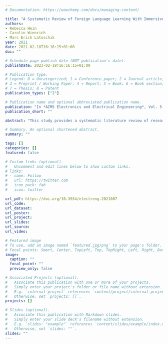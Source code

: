 ```yaml
---
# Documentation: https://wowchemy.com/docs/managing-content/

title: "A Systematic Review of Foreign Language Learning With Immersive Technologies (2001-2020)"
authors:
- Rebecca Hein
- Carolin Wienrich
- Marc Erich Latoschik
year: 2021
date: 2021-02-18T16:16:15+01:00
doi: ""

# Schedule page publish date (NOT publication's date).
publishDate: 2023-02-18T16:16:15+01:00

# Publication type.
# Legend: 0 = Uncategorized; 1 = Conference paper; 2 = Journal article;
# 3 = Preprint / Working Paper; 4 = Report; 5 = Book; 6 = Book section;
# 7 = Thesis; 8 = Patent
publication_types: ["2"]

# Publication name and optional abbreviated publication name.
publication: "In *AIMS Electronics and Electrical Engineering*, Vol. 5 (2), pp. 117-145. 2021."
publication_short: ""

abstract: "This study provides a systematic literature review of research (2001–2020) in the field of teaching and learning a foreign language and intercultural learning using immersive technologies. Based on 2507 sources, 54 articles were selected according to a predefined selection criteria. The review is aimed at providing information about which immersive interventions are being used for foreign language learning and teaching and where potential research gaps exist. The papers were analyzed and coded according to the following categories: (1) investigation form and education level, (2) degree of immersion, and technology used, (3) predictors, and (4) criterions. The review identified key research findings relating the use of immersive technologies for learning and teaching a foreign language and intercultural learning at cognitive, affective, and conative levels. The findings revealed research gaps in the area of teachers as a target group, and virtual reality (VR) as a fully immersive intervention form. Furthermore, the studies reviewed rarely examined behavior, and implicit measurements related to inter- and trans-cultural learning and teaching. Inter- and transcultural learning and teaching especially is an underrepresented investigation subject. Finally, concrete suggestions for future research are given. The systematic review contributes to the challenge of interdisciplinary cooperation between pedagogy, foreign language didactics, and Human-Computer Interaction to achieve innovative teaching-learning formats and a successful digital transformation."

# Summary. An optional shortened abstract.
summary: ""

tags: []
categories: []
featured: false

# Custom links (optional).
#   Uncomment and edit lines below to show custom links.
# links:
# - name: Follow
#   url: https://twitter.com
#   icon_pack: fab
#   icon: twitter

url_pdf: https://doi.org/10.3934/electreng.2021007
url_code:
url_dataset:
url_poster:
url_project:
url_slides:
url_source:
url_video:

# Featured image
# To use, add an image named `featured.jpg/png` to your page's folder. 
# Focal points: Smart, Center, TopLeft, Top, TopRight, Left, Right, BottomLeft, Bottom, BottomRight.
image:
  caption: ""
  focal_point: ""
  preview_only: false

# Associated Projects (optional).
#   Associate this publication with one or more of your projects.
#   Simply enter your project's folder or file name without extension.
#   E.g. `internal-project` references `content/project/internal-project/index.md`.
#   Otherwise, set `projects: []`.
projects: []

# Slides (optional).
#   Associate this publication with Markdown slides.
#   Simply enter your slide deck's filename without extension.
#   E.g. `slides: "example"` references `content/slides/example/index.md`.
#   Otherwise, set `slides: ""`.
slides: ""
---
```

